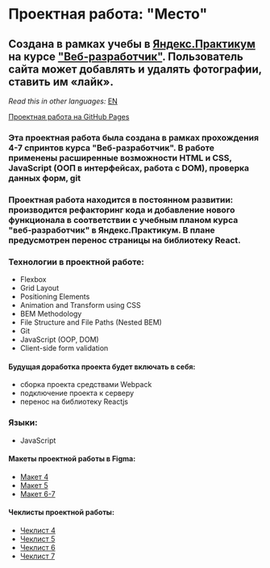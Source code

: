 # Проектная работа: "Место"

## Создана в рамках учебы в [Яндекс.Практикум](https://praktikum.yandex.ru/) на курсе ["Веб-разработчик"](https://praktikum.yandex.ru/web/). Пользователь сайта может добавлять и удалять фотографии, ставить им «лайк». 

*Read this in other languages:* [EN](https://github.com/MelnikovAleksei/mesto/blob/master/README.EN.md)

[Проектная работа на GitHub Pages](https://melnikovaleksei.github.io/mesto/index)

### Эта проектная работа была создана в рамках прохождения 4-7 спринтов курса "Веб-разработчик". В работе применены расширенные возможности HTML и CSS, JavaScript (ООП в интерфейсах, работа с DOM), проверка данных форм, git
### Проектная работа находится в постоянном развитии: производится рефакторинг кода и добавление нового функционала в соответствии с учебным планом курса "веб-разработчик" в  Яндекс.Практикум. В плане предусмотрен перенос страницы на библиотеку React. 
### Технологии в проектной работе:
* Flexbox
* Grid Layout
* Positioning Elements
* Animation and Transform using CSS
* BEM Methodology
* File Structure and File Paths (Nested BEM)
* Git
* JavaScript (OOP, DOM) 
* Client-side form validation 

#### Будущая доработка проекта будет включать в себя:
* сборка проекта средствами Webpack 
* подключение проекта к серверу 
* перенос на библиотеку Reactjs 

### Языки:
* JavaScript

#### Макеты проектной работы в Figma:
* [Макет 4](https://www.figma.com/file/SLGf16iUspCIjC05qUi1dk/YP-project-4-mesto) 
* [Макет 5](https://www.figma.com/file/n0Ho0JWLOCYiVkrboLTVJo/sprint-5-mesto) 
* [Макет 6-7](https://www.figma.com/file/qk3Axq4MZryPzGFfCnUnrP/sprint-6-mesto) 

#### Чеклисты проектной работы:
* [Чеклист 4](https://code.s3.yandex.net/web-developer/checklists/new-program/checklist-4/index.html) 
* [Чеклист 5](https://code.s3.yandex.net/web-developer/checklists/new-program/checklist-5/index.html) 
* [Чеклист 6](https://code.s3.yandex.net/web-developer/checklists/new-program/checklist-6/index.html) 
* [Чеклист 7](https://code.s3.yandex.net/web-developer/checklists/new-program/checklist-7/index.html) 
